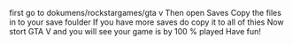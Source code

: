 first go to dokumens/rockstargames/gta v
Then open Saves
Copy the files in to your save foulder
If you have more saves do copy it to all of thies
Now stort GTA V and you will see your game is by 100 % played
Have fun!
